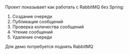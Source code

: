 Проект показывает как работать с RabbitMQ без Spring:
1. Создание очереди
2. Публикация сообщений
3. Проверка количества сообщений
4. Чтение сообщений
5. Удаление очереди

Для демо потребуется поднять RabbitMQ
